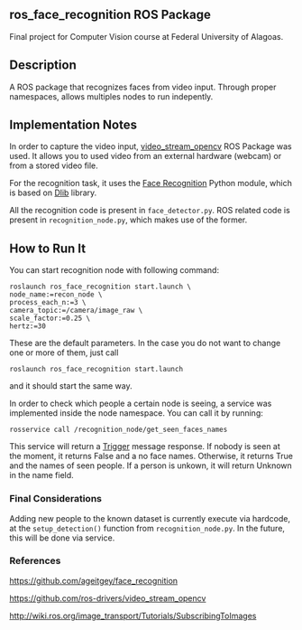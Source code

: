 ## ros_face_recognition ROS Package

Final project for Computer Vision course at Federal University of Alagoas.

## Description

A ROS package that recognizes faces from video input. Through proper namespaces, allows multiples nodes to run indepently.

## Implementation Notes

In order to capture the video input, [video_stream_opencv](http://wiki.ros.org/video_stream_opencv) ROS Package was used. It allows you to used video from an external hardware (webcam) or from a stored video file.

For the recognition task, it uses the [Face Recognition](https://github.com/ageitgey/face_recognition) Python module, which is based on [Dlib](https://github.com/davisking/dlib) library.

All the recognition code is present in ```face_detector.py```. ROS related code is present in ```recognition_node.py```, which makes use of the former.

## How to Run It
You can start recognition node with following command:

```
roslaunch ros_face_recognition start.launch \
node_name:=recon_node \
process_each_n:=3 \
camera_topic:=/camera/image_raw \
scale_factor:=0.25 \
hertz:=30
```

These are the default parameters. In the case you do not want to change one or more of them, just call

```
roslaunch ros_face_recognition start.launch
```

and it should start the same way.

In order to check which people a certain node is seeing, a service was implemented inside the node namespace. You can call it by running:

```
rosservice call /recognition_node/get_seen_faces_names
```

This service will return a [Trigger](http://docs.ros.org/kinetic/api/std_srvs/html/srv/Trigger.html) message response. If nobody is seen at the moment, it returns False and a no face names. Otherwise, it returns True and the names of seen people. If a person is unkown, it will return Unknown in the name field.


### Final Considerations

Adding new people to the known dataset is currently execute via hardcode, at the ```setup_detection()``` function from ```recognition_node.py```. In the future, this will be done via service.

### References

https://github.com/ageitgey/face_recognition

https://github.com/ros-drivers/video_stream_opencv

http://wiki.ros.org/image_transport/Tutorials/SubscribingToImages
